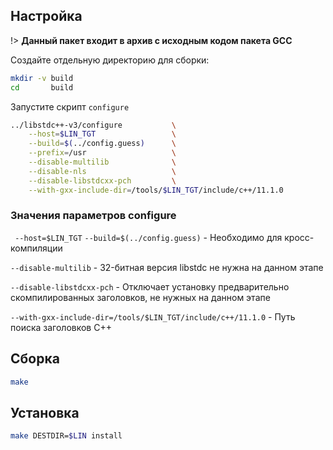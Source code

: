 <package-info :package="package" showsbu></package-info>

<script>
		new Vue({
		el: '#main',
		data: { package: {} },
		mounted: function () {
				this.getPackage('gcc');
		},
		methods: {
			getPackage: function(name) {
					getPackage(name)
					.then(response => this.package = response);
			}
		}
  })
</script>

## Настройка

!> **Данный пакет входит в архив с исходным кодом пакета GCC**

Создайте отдельную директорию для сборки:

```bash
mkdir -v build
cd       build
```

Запустите скрипт `configure` 

```bash
../libstdc++-v3/configure           \
    --host=$LIN_TGT                 \
    --build=$(../config.guess)      \
    --prefix=/usr                   \
    --disable-multilib              \
    --disable-nls                   \
    --disable-libstdcxx-pch         \
    --with-gxx-include-dir=/tools/$LIN_TGT/include/c++/11.1.0
```

### Значения параметров configure

` --host=$LIN_TGT` `--build=$(../config.guess)` - Необходимо для кросс-компиляции

`--disable-multilib` - 32-битная версия libstdc не нужна на данном этапе

`--disable-libstdcxx-pch` - Отключает установку предварительно скомпилированных заголовков, не нужных на данном этапе

`--with-gxx-include-dir=/tools/$LIN_TGT/include/c++/11.1.0` - Путь поиска заголовков C++


## Сборка

```bash
make
```

## Установка

```bash
make DESTDIR=$LIN install
```
